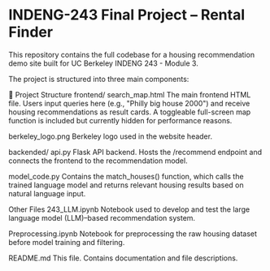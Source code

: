 # INDENG-243 Final Project – Rental Finder

This repository contains the full codebase for a housing recommendation demo site built for UC Berkeley INDENG 243 - Module 3.

The project is structured into three main components:

📁 Project Structure
frontend/
search_map.html
The main frontend HTML file.
Users input queries here (e.g., "Philly big house 2000") and receive housing recommendations as result cards.
A toggleable full-screen map function is included but currently hidden for performance reasons.

berkeley_logo.png
Berkeley logo used in the website header.

backended/
api.py
Flask API backend.
Hosts the /recommend endpoint and connects the frontend to the recommendation model.

model_code.py
Contains the match_houses() function, which calls the trained language model and returns relevant housing results based on natural language input.

Other Files
243_LLM.ipynb
Notebook used to develop and test the large language model (LLM)–based recommendation system.

Preprocessing.ipynb
Notebook for preprocessing the raw housing dataset before model training and filtering.

README.md
This file. Contains documentation and file descriptions.
